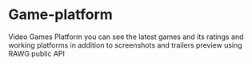 # Game-platform
Video Games Platform you can see the latest games and its ratings and working platforms in addition to screenshots and trailers  preview  using  RAWG public API 

